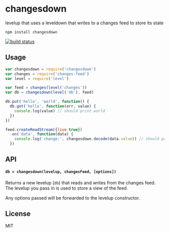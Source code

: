 # changesdown

levelup that uses a leveldown that writes to a changes feed to store its state

```
npm install changesdown
```

[![build status](http://img.shields.io/travis/mafintosh/changesdown.svg?style=flat)](http://travis-ci.org/mafintosh/changesdown)

## Usage

``` js
var changesdown = require('changesdown')
var changes = require('changes-feed')
var level = require('level')

var feed = changes(level('changes'))
var db = changesdown(level('db'), feed)

db.put('hello', 'world', function() {
  db.get('hello', function(err, value) {
    console.log(value) // should print world
  })
})

feed.createReadStream({live:true})
  .on('data', function(data) {
    console.log('change:', changesdown.decode(data.value)) // should print some changes
  })
```

## API

#### `db = changesdown(levelup, changesFeed, [options])`

Returns a new levelup (`db`) that reads and writes from the changes feed.
The levelup you pass in is used to store a view of the feed.

Any options passed will be forwarded to the levelup constructor.

## License

MIT
